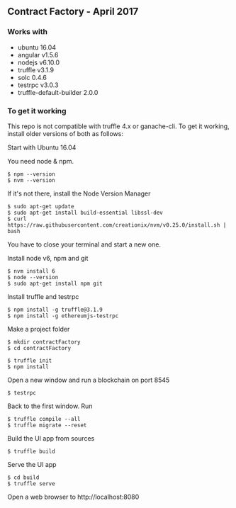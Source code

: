 ## Contract Factory - April 2017

### Works with

- ubuntu 16.04
- angular v1.5.6
- nodejs v6.10.0
- truffle v3.1.9
- solc 0.4.6
- testrpc v3.0.3
- truffle-default-builder 2.0.0

### To get it working

This repo is not compatible with truffle 4.x or ganache-cli. 
To get it working, install older versions of both as follows:

Start with Ubuntu 16.04

You need node & npm. 

```
$ npm --version
$ nvm --version
```

If it's not there, install the Node Version Manager

```
$ sudo apt-get update
$ sudo apt-get install build-essential libssl-dev
$ curl https://raw.githubusercontent.com/creationix/nvm/v0.25.0/install.sh | bash
```
You have to close your terminal and start a new one. 

Install node v6, npm and git
```
$ nvm install 6
$ node --version
$ sudo apt-get install npm git
```

Install truffle and testrpc

```
$ npm install -g truffle@3.1.9
$ npm install -g ethereumjs-testrpc
```

Make a project folder

```
$ mkdir contractFactory
$ cd contractFactory

$ truffle init
$ npm install
```

Open a new window and run a blockchain on port 8545

```
$ testrpc
```

Back to the first window. Run

```
$ truffle compile --all
$ truffle migrate --reset
```

Build the UI app from sources

```
$ truffle build
```

Serve the UI app

```
$ cd build
$ truffle serve
```

Open a web browser to http://localhost:8080

